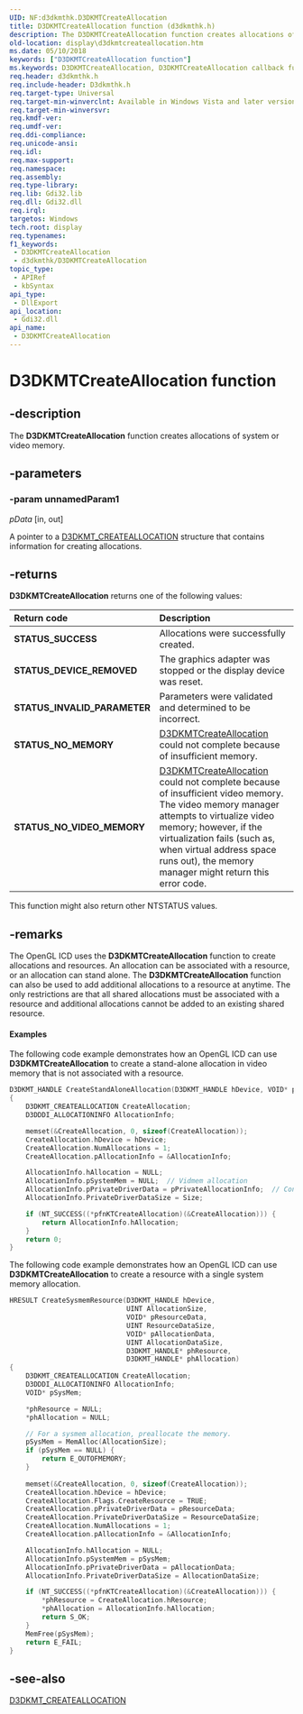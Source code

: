 ```yaml
---
UID: NF:d3dkmthk.D3DKMTCreateAllocation
title: D3DKMTCreateAllocation function (d3dkmthk.h)
description: The D3DKMTCreateAllocation function creates allocations of system or video memory.
old-location: display\d3dkmtcreateallocation.htm
ms.date: 05/10/2018
keywords: ["D3DKMTCreateAllocation function"]
ms.keywords: D3DKMTCreateAllocation, D3DKMTCreateAllocation callback function [Display Devices], OpenGL_Functions_dfd80d2b-c3c7-4aca-833c-153090153b96.xml, PFND3DKMT_CREATEALLOCATION, PFND3DKMT_CREATEALLOCATION callback, d3dkmthk/D3DKMTCreateAllocation, display.d3dkmtcreateallocation
req.header: d3dkmthk.h
req.include-header: D3dkmthk.h
req.target-type: Universal
req.target-min-winverclnt: Available in Windows Vista and later versions of the Windows operating systems.
req.target-min-winversvr: 
req.kmdf-ver: 
req.umdf-ver: 
req.ddi-compliance: 
req.unicode-ansi: 
req.idl: 
req.max-support: 
req.namespace: 
req.assembly: 
req.type-library: 
req.lib: Gdi32.lib
req.dll: Gdi32.dll
req.irql: 
targetos: Windows
tech.root: display
req.typenames: 
f1_keywords:
 - D3DKMTCreateAllocation
 - d3dkmthk/D3DKMTCreateAllocation
topic_type:
 - APIRef
 - kbSyntax
api_type:
 - DllExport
api_location:
 - Gdi32.dll
api_name:
 - D3DKMTCreateAllocation
---
```


# D3DKMTCreateAllocation function


## -description

The <b>D3DKMTCreateAllocation</b> function creates allocations of system or video memory.

## -parameters

### -param unnamedParam1

*pData* [in, out]

A pointer to a <a href="/windows-hardware/drivers/ddi/d3dkmthk/ns-d3dkmthk-_d3dkmt_createallocation">D3DKMT_CREATEALLOCATION</a> structure that contains information for creating allocations.

## -returns

<b>D3DKMTCreateAllocation</b> returns one of the following values:

| **Return code** | **Description** | 
|:--|:--|
| **STATUS_SUCCESS** | Allocations were successfully created. | 
| **STATUS_DEVICE_REMOVED** | The graphics adapter was stopped or the display device was reset. | 
| **STATUS_INVALID_PARAMETER** | Parameters were validated and determined to be incorrect. | 
| **STATUS_NO_MEMORY** | [D3DKMTCreateAllocation]()  could not complete because of insufficient memory. | 
| **STATUS_NO_VIDEO_MEMORY** | [D3DKMTCreateAllocation]()  could not complete because of insufficient video memory. The video memory manager attempts to virtualize video memory; however, if the virtualization fails (such as, when virtual address space runs out), the memory manager might return this error code. |

This function might also return other NTSTATUS values.

## -remarks

The OpenGL ICD uses the <b>D3DKMTCreateAllocation</b> function to create allocations and resources. An allocation can be associated with a resource, or an allocation can stand alone. The <b>D3DKMTCreateAllocation</b> function can also be used to add additional allocations to a resource at anytime. The only restrictions are that all shared allocations must be associated with a resource and additional allocations cannot be added to an existing shared resource.

#### Examples

The following code example demonstrates how an OpenGL ICD can use <b>D3DKMTCreateAllocation</b> to create a stand-alone allocation in video memory that is not associated with a resource.

```cpp
D3DKMT_HANDLE CreateStandAloneAllocation(D3DKMT_HANDLE hDevice, VOID* pPrivateAllocationInfo, UINT Size)
{
    D3DKMT_CREATEALLOCATION CreateAllocation;
    D3DDDI_ALLOCATIONINFO AllocationInfo;

    memset(&CreateAllocation, 0, sizeof(CreateAllocation));
    CreateAllocation.hDevice = hDevice;
    CreateAllocation.NumAllocations = 1;
    CreateAllocation.pAllocationInfo = &AllocationInfo;

    AllocationInfo.hAllocation = NULL;
    AllocationInfo.pSystemMem = NULL;  // Vidmem allocation
    AllocationInfo.pPrivateDriverData = pPrivateAllocationInfo;  // Contains format, size, and so on.
    AllocationInfo.PrivateDriverDataSize = Size;

    if (NT_SUCCESS((*pfnKTCreateAllocation)(&CreateAllocation))) {
        return AllocationInfo.hAllocation;
    }
    return 0;
}
```

The following code example demonstrates how an OpenGL ICD can use <b>D3DKMTCreateAllocation</b> to create a resource with a single system memory allocation.

```cpp
HRESULT CreateSysmemResource(D3DKMT_HANDLE hDevice, 
                             UINT AllocationSize, 
                             VOID* pResourceData, 
                             UINT ResourceDataSize,
                             VOID* pAllocationData, 
                             UINT AllocationDataSize,
                             D3DKMT_HANDLE* phResource,
                             D3DKMT_HANDLE* phAllocation)
{
    D3DKMT_CREATEALLOCATION CreateAllocation;
    D3DDDI_ALLOCATIONINFO AllocationInfo;
    VOID* pSysMem;

    *phResource = NULL;
    *phAllocation = NULL;

    // For a sysmem allocation, preallocate the memory.
    pSysMem = MemAlloc(AllocationSize);
    if (pSysMem == NULL) {
        return E_OUTOFMEMORY;
    }
 
    memset(&CreateAllocation, 0, sizeof(CreateAllocation));
    CreateAllocation.hDevice = hDevice;
    CreateAllocation.Flags.CreateResource = TRUE;
    CreateAllocation.pPrivateDriverData = pResourceData;
    CreateAllocation.PrivateDriverDataSize = ResourceDataSize;
    CreateAllocation.NumAllocations = 1;
    CreateAllocation.pAllocationInfo = &AllocationInfo;

    AllocationInfo.hAllocation = NULL;
    AllocationInfo.pSystemMem = pSysMem;
    AllocationInfo.pPrivateDriverData = pAllocationData;
    AllocationInfo.PrivateDriverDataSize = AllocationDataSize;

    if (NT_SUCCESS((*pfnKTCreateAllocation)(&CreateAllocation))) {
        *phResource = CreateAllocation.hResource;
        *phAllocation = AllocationInfo.hAllocation;
        return S_OK;
    }
    MemFree(pSysMem);
    return E_FAIL;
}
```

## -see-also

<a href="/windows-hardware/drivers/ddi/d3dkmthk/ns-d3dkmthk-_d3dkmt_createallocation">D3DKMT_CREATEALLOCATION</a>

